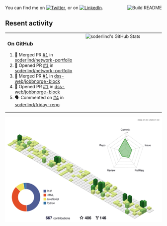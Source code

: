 
<a href="https://github.com/soderlind/soderlind/actions"><img src="https://github.com/soderlind/soderlind/workflows/Build%20README/badge.svg" align="right" alt="Build README"></a>

<!-- Actual text -->
You can find me on [![Twitter][1.2]][1], or on [![LinkedIn][2.2]][2].

<!-- Icons -->

[1.2]: http://i.imgur.com/wWzX9uB.png (twitter icon without padding)
[2.2]: https://raw.githubusercontent.com/MartinHeinz/MartinHeinz/master/linkedin-3-16.png (LinkedIn icon without padding)

<!-- Links to your social media accounts -->

[1]: https://twitter.com/soderlind
[2]: https://www.linkedin.com/in/soderlind/

## Resent activity

<table width="100%" border="0"><tr><td width="49%">

### On GitHub

<!--START_SECTION:activity-->
1. 🎉 Merged PR [#1](https://github.com/soderlind/network-portfolio/pull/1) in [soderlind/network-portfolio](https://github.com/soderlind/network-portfolio)
2. 💪 Opened PR [#1](https://github.com/soderlind/network-portfolio/pull/1) in [soderlind/network-portfolio](https://github.com/soderlind/network-portfolio)
3. 🎉 Merged PR [#1](https://github.com/dss-web/jobbnorge-block/pull/1) in [dss-web/jobbnorge-block](https://github.com/dss-web/jobbnorge-block)
4. 💪 Opened PR [#1](https://github.com/dss-web/jobbnorge-block/pull/1) in [dss-web/jobbnorge-block](https://github.com/dss-web/jobbnorge-block)
5. 🗣 Commented on [#4](https://github.com/soderlind/friday-repo/issues/4) in [soderlind/friday-repo](https://github.com/soderlind/friday-repo)
<!--END_SECTION:activity-->
  </td>
<td width="49%" valign="top">
  <img   alt="soderlind's GitHub Stats" src="https://awesome-github-stats.azurewebsites.net/user-stats/soderlind?cardType=level-alternate&Title=FFFFFF&Border=FFFFFF" />
</td></tr></table>


![](./profile-3d-contrib/profile-green-animate.svg)


